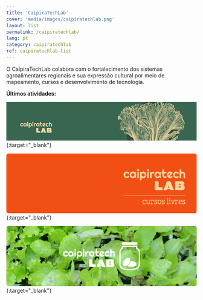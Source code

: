 ```yaml
---
title: 'CaipiraTechLab'
cover: 'media/images/caipiratechlab.png'
layout: list
permalink: /caipiratechlab/
lang: pt
category: caipiratechlab
ref: caipiratechlab-list
---
```

  
O CaipiraTechLab colabora com o fortalecimento dos sistemas agroalimentares regionais e sua expressão cultural por meio de mapeamento, cursos e desenvolvimento de tecnologia.  

**Últimos atividades:**

[![](/media/images/c21_cursolivre_banner.jpg)](https://silo.org.br/caipiratechlab2021/){:target="_blank"}


[![](/media/images/caipiratechlab_cursos.png)](https://silo.org.br/caipiratechlab2020/){:target="_blank"}
  
  
[![](/media/images/caipiratechlab_1.png)](https://www.flickr.com/photos/151197945@N07/albums/72157679168514796){:target="_blank"}

